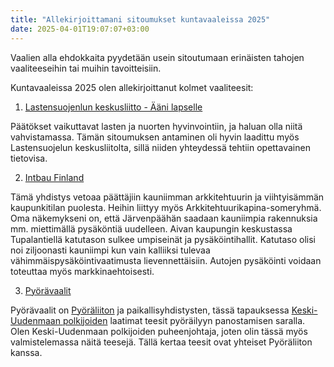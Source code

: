```yaml
---
title: "Allekirjoittamani sitoumukset kuntavaaleissa 2025"
date: 2025-04-01T19:07:07+03:00
---
```


Vaalien alla ehdokkaita pyydetään usein sitoutumaan erinäisten tahojen vaaliteeseihin tai muihin tavoitteisiin.

Kuntavaaleissa 2025 olen allekirjoittanut kolmet vaaliteesit:

1. [Lastensuojenlun keskusliitto - Ääni lapselle](https://www.lskl.fi/aanilapselle/)

Päätökset vaikuttavat lasten ja nuorten hyvinvointiin, ja haluan olla
niitä vahvistamassa.  Tämän sitoumuksen antaminen oli hyvin laadittu
myös Lastensuojelun keskusliitolta, sillä niiden yhteydessä tehtiin
opettavainen tietovisa.

2. [Intbau Finland](https://intbaufinland.org/kuntavaaliteesit/)

Tämä yhdistys vetoaa päättäjiin kauniimman arkkitehtuurin ja
viihtyisämmän kaupunkitilan puolesta. Heihin liittyy myös
Arkkitehtuurikapina-someryhmä.  Oma näkemykseni on, että Järvenpäähän
saadaan kauniimpia rakennuksia mm. miettimällä pysäköntiä
uudelleen. Aivan kaupungin keskustassa Tupalantiellä katutason sulkee
umpiseinät ja pysäköintihallit.  Katutaso olisi noi ziljoonasti
kauniimpi kun vain kalliiksi tulevaa vähimmäispysäköintivaatimusta
lievennettäisiin.  Autojen pysäköinti voidaan toteuttaa myös
markkinaehtoisesti.

3. [Pyörävaalit](https://pyoraliitto.fi/pyoravaalit-2025/jarvenpaa/)

Pyörävaalit on [Pyöräliiton](https://pyoraliitto.fi) ja
paikallisyhdistysten, tässä tapauksessa [Keski-Uudenmaan
polkijoiden](https://www.kepo.fi) laatimat teesit pyöräilyyn
panostamisen saralla.  Olen Keski-Uudenmaan polkijoiden puheenjohtaja,
joten olin tässä myös valmistelemassa näitä teesejä.  Tällä kertaa
teesit ovat yhteiset Pyöräliiton kanssa.

